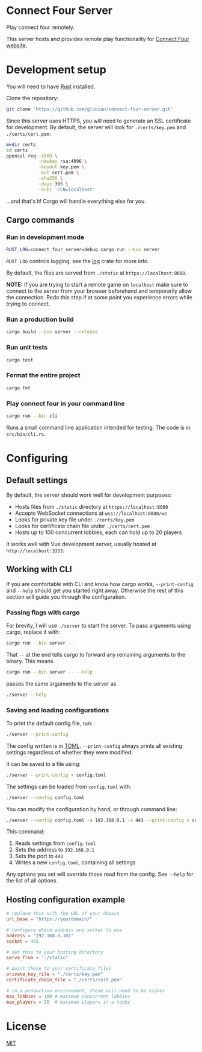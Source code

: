 # Connect Four Server

Play connect four remotely.

This server hosts and provides remote play functionality for
[Connect Four website](https://github.com/glubian/connect-four).


# Development setup

You will need to have [Rust](https://www.rust-lang.org/learn/get-started)
installed.

Clone the repository:

```sh
git clone 'https://github.com/glubian/connect-four-server.git'
```

Since this server uses HTTPS, you will need to generate an SSL certificate
for development. By default, the server will look for `./certs/key.pem` and
`./certs/cert.pem`:

```sh
mkdir certs
cd certs
openssl req -x509 \
            -newkey rsa:4096 \
            -keyout key.pem \
            -out cert.pem \
            -sha256 \
            -days 365 \
            -subj '/CN=localhost'
```

...and that's it! Cargo will handle everything else for you.

## Cargo commands

### Run in development mode

```sh
RUST_LOG=connect_four_server=debug cargo run --bin server
```

`RUST_LOG` controls logging, see the [log](https://docs.rs/log/latest/log/)
crate for more info.

By default, the files are served from `./static`
at `https://localhost:8080`.

**NOTE:** If you are trying to start a remote game on `localhost` make sure to
connect to the server from your browser beforehand and temporarily allow the
connection. Redo this step if at some point you experience errors while
trying to connect.

### Run a production build

```sh
cargo build --bin server --release
```

### Run unit tests

```sh
cargo test
```

### Format the entire project

```sh
cargo fmt
```

### Play connect four in your command line
```sh
cargo run --bin cli
```
Runs a small command line application intended for testing.
The code is in `src/bin/cli.rs`.


# Configuring

## Default settings

By default, the server should work well for development purposes:

- Hosts files from `./static` directory at `https://localhost:8080`
- Accepts WebSocket connections at `wss://localhost:8080/ws`
- Looks for private key file under `./certs/key.pem`
- Looks for certificate chain file under `./certs/cert.pem`
- Hosts up to 100 concurrent lobbies, each can hold up to 20 players

It works well with Vue development server, usually hosted at
`http://localhost:3333`.

## Working with CLI

If you are comfortable with CLI and know how cargo works, 
`--print-config` and `--help` should get you started right away. Otherwise
the rest of this section will guide you through the configuration.

### Passing flags with cargo

For brevity, I will use `./server` to start the server. To pass arguments using
cargo, replace it with:

```sh
cargo run --bin server --
```

That `--` at the end tells cargo to forward any remaining
arguments to the binary. This means

```sh
cargo run --bin server -- --help
```

passes the same arguments to the server as

```sh
./server --help
```

### Saving and loading configurations

To print the default config file, run:

```sh
./server --print-config
```

The config written is in [TOML](https://github.com/toml-lang/toml). 
`--print-config` always prints all existing settings regardless of whether
they were modified.

It can be saved to a file using:

```sh
./server --print-config > config.toml
```

The settings can be loaded from `config.toml` with:

```sh
./server --config config.toml
```

You can modify the configuration by hand, or through command line:

```sh
./server --config config.toml -a 192.168.0.1 -s 443 --print-config > config.toml
```

This command:

1. Reads settings from `config.toml`
2. Sets the address to `192.168.0.1`
3. Sets the port to `443`
4. Writes a new `config.toml`, containing all settings

Any options you set will override those read from the config.
See `--help` for the list of all options.

## Hosting configuration example

```toml
# replace this with the URL of your domain
url_base = "https://yourdomain/"

# configure which address and socket to use
address = "192.168.0.101"
socket = 443

# set this to your hosting directory
serve_from = "./static"

# point these to your certificate files
private_key_file = "./certs/key.pem"
certificate_chain_file = "./certs/cert.pem"

# in a production environment, these will need to be higher
max_lobbies = 100 # maximum concurrent lobbies
max_players = 20  # maximum players in a lobby
```



# License

[MIT](https://github.com/glubian/connect-four-server/blob/main/LICENSE)
